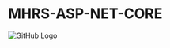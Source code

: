 # MHRS-ASP-NET-CORE

![GitHub Logo](https://github.com/user-attachments/assets/d769d403-42f6-4ed2-9ea5-430440d083b6)

